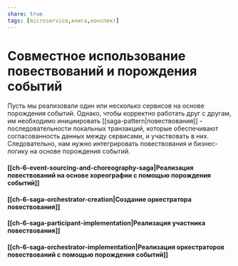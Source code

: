 ```yaml
---
share: true
tags: [microservice,книга,конспект]
---
```

# Совместное использование повествований и порождения событий
Пусть мы реализовали один или несколько сервисов на основе порождения событий. Однако, чтобы корректно работать друг с другам, им необходимо инициировать [[saga-pattern|повествования]] - последовательности локальных транзакций, которые обеспечивают согласованность данных между сервисами, и участвовать в них. Следовательно, нам нужно интегрировать повествования и бизнес-логику на основе порождения событий.
#### [[ch-6-event-sourcing-and-choreography-saga|Реализация повествований на основе хореографии с помощью порождения событий]]
#### [[ch-6-saga-orchestrator-creation|Создание оркестратора повествования]]
#### [[ch-6-saga-participant-implementation|Реализация участника повествования]]
#### [[ch-6-saga-orchestrator-implementation|Реализация оркестраторов повествований с помощью порождения событий]]